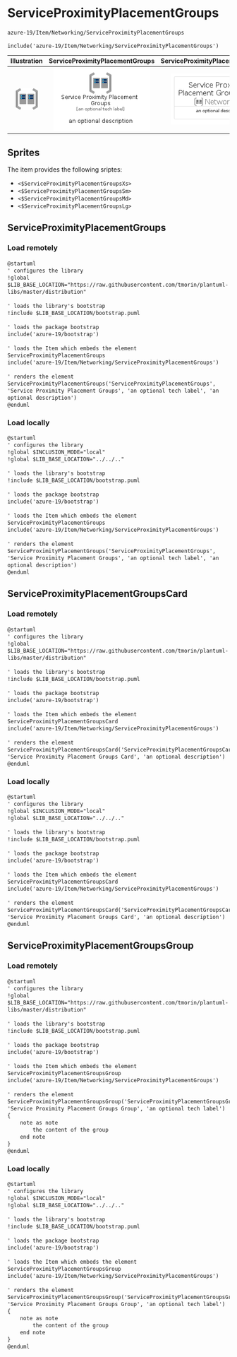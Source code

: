 # ServiceProximityPlacementGroups


```text
azure-19/Item/Networking/ServiceProximityPlacementGroups
```

```text
include('azure-19/Item/Networking/ServiceProximityPlacementGroups')
```



| Illustration | ServiceProximityPlacementGroups | ServiceProximityPlacementGroupsCard | ServiceProximityPlacementGroupsGroup |
| :---: | :---: | :---: | :---: |
| ![illustration for Illustration](../../../azure-19/Item/Networking/ServiceProximityPlacementGroups.png) | ![illustration for ServiceProximityPlacementGroups](../../../azure-19/Item/Networking/ServiceProximityPlacementGroups.Local.png) | ![illustration for ServiceProximityPlacementGroupsCard](../../../azure-19/Item/Networking/ServiceProximityPlacementGroupsCard.Local.png) | ![illustration for ServiceProximityPlacementGroupsGroup](../../../azure-19/Item/Networking/ServiceProximityPlacementGroupsGroup.Local.png) |



## Sprites
The item provides the following sriptes:

- `<$ServiceProximityPlacementGroupsXs>`
- `<$ServiceProximityPlacementGroupsSm>`
- `<$ServiceProximityPlacementGroupsMd>`
- `<$ServiceProximityPlacementGroupsLg>`





## ServiceProximityPlacementGroups

### Load remotely
```plantuml
@startuml
' configures the library
!global $LIB_BASE_LOCATION="https://raw.githubusercontent.com/tmorin/plantuml-libs/master/distribution"

' loads the library's bootstrap
!include $LIB_BASE_LOCATION/bootstrap.puml

' loads the package bootstrap
include('azure-19/bootstrap')

' loads the Item which embeds the element ServiceProximityPlacementGroups
include('azure-19/Item/Networking/ServiceProximityPlacementGroups')

' renders the element
ServiceProximityPlacementGroups('ServiceProximityPlacementGroups', 'Service Proximity Placement Groups', 'an optional tech label', 'an optional description')
@enduml
```

### Load locally
```plantuml
@startuml
' configures the library
!global $INCLUSION_MODE="local"
!global $LIB_BASE_LOCATION="../../.."

' loads the library's bootstrap
!include $LIB_BASE_LOCATION/bootstrap.puml

' loads the package bootstrap
include('azure-19/bootstrap')

' loads the Item which embeds the element ServiceProximityPlacementGroups
include('azure-19/Item/Networking/ServiceProximityPlacementGroups')

' renders the element
ServiceProximityPlacementGroups('ServiceProximityPlacementGroups', 'Service Proximity Placement Groups', 'an optional tech label', 'an optional description')
@enduml
```

## ServiceProximityPlacementGroupsCard

### Load remotely
```plantuml
@startuml
' configures the library
!global $LIB_BASE_LOCATION="https://raw.githubusercontent.com/tmorin/plantuml-libs/master/distribution"

' loads the library's bootstrap
!include $LIB_BASE_LOCATION/bootstrap.puml

' loads the package bootstrap
include('azure-19/bootstrap')

' loads the Item which embeds the element ServiceProximityPlacementGroupsCard
include('azure-19/Item/Networking/ServiceProximityPlacementGroups')

' renders the element
ServiceProximityPlacementGroupsCard('ServiceProximityPlacementGroupsCard', 'Service Proximity Placement Groups Card', 'an optional description')
@enduml
```

### Load locally
```plantuml
@startuml
' configures the library
!global $INCLUSION_MODE="local"
!global $LIB_BASE_LOCATION="../../.."

' loads the library's bootstrap
!include $LIB_BASE_LOCATION/bootstrap.puml

' loads the package bootstrap
include('azure-19/bootstrap')

' loads the Item which embeds the element ServiceProximityPlacementGroupsCard
include('azure-19/Item/Networking/ServiceProximityPlacementGroups')

' renders the element
ServiceProximityPlacementGroupsCard('ServiceProximityPlacementGroupsCard', 'Service Proximity Placement Groups Card', 'an optional description')
@enduml
```

## ServiceProximityPlacementGroupsGroup

### Load remotely
```plantuml
@startuml
' configures the library
!global $LIB_BASE_LOCATION="https://raw.githubusercontent.com/tmorin/plantuml-libs/master/distribution"

' loads the library's bootstrap
!include $LIB_BASE_LOCATION/bootstrap.puml

' loads the package bootstrap
include('azure-19/bootstrap')

' loads the Item which embeds the element ServiceProximityPlacementGroupsGroup
include('azure-19/Item/Networking/ServiceProximityPlacementGroups')

' renders the element
ServiceProximityPlacementGroupsGroup('ServiceProximityPlacementGroupsGroup', 'Service Proximity Placement Groups Group', 'an optional tech label') {
    note as note
        the content of the group
    end note
}
@enduml
```

### Load locally
```plantuml
@startuml
' configures the library
!global $INCLUSION_MODE="local"
!global $LIB_BASE_LOCATION="../../.."

' loads the library's bootstrap
!include $LIB_BASE_LOCATION/bootstrap.puml

' loads the package bootstrap
include('azure-19/bootstrap')

' loads the Item which embeds the element ServiceProximityPlacementGroupsGroup
include('azure-19/Item/Networking/ServiceProximityPlacementGroups')

' renders the element
ServiceProximityPlacementGroupsGroup('ServiceProximityPlacementGroupsGroup', 'Service Proximity Placement Groups Group', 'an optional tech label') {
    note as note
        the content of the group
    end note
}
@enduml
```

